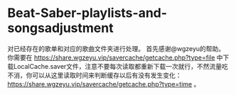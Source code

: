 # Beat-Saber-playlists-and-songsadjustment
对已经存在的歌单和对应的歌曲文件夹进行处理。
首先感谢@wgzeyu的帮助。
你需要在 https://share.wgzeyu.vip/savercache/getcache.php?type=file 中下载LocalCache.saver文件，注意不要每次读取都重新下载一次就行，不然流量吃不消，你可以从这里读取时间来判断缓存以后有没有发生变化： https://share.wgzeyu.vip/savercache/getcache.php?type=time 。
